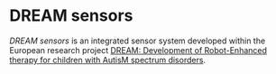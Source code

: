# DREAM sensors

_DREAM sensors_ is an integrated sensor system developed within the European research project [DREAM: Development of Robot-Enhanced therapy for children with AutisM spectrum disorders](http://www.dream2020.eu).
